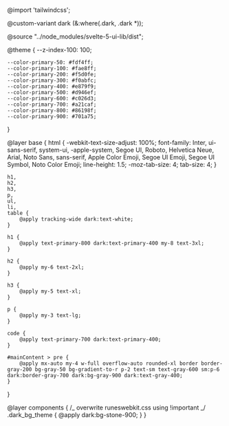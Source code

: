 @import 'tailwindcss';

@custom-variant dark (&:where(.dark, .dark \*));

@source "../node_modules/svelte-5-ui-lib/dist";

@theme {
--z-index-100: 100;

    --color-primary-50: #fdf4ff;
    --color-primary-100: #fae8ff;
    --color-primary-200: #f5d0fe;
    --color-primary-300: #f0abfc;
    --color-primary-400: #e879f9;
    --color-primary-500: #d946ef;
    --color-primary-600: #c026d3;
    --color-primary-700: #a21caf;
    --color-primary-800: #86198f;
    --color-primary-900: #701a75;

}

@layer base {
html {
-webkit-text-size-adjust: 100%;
font-family:
Inter,
ui-sans-serif,
system-ui,
-apple-system,
Segoe UI,
Roboto,
Helvetica Neue,
Arial,
Noto Sans,
sans-serif,
Apple Color Emoji,
Segoe UI Emoji,
Segoe UI Symbol,
Noto Color Emoji;
line-height: 1.5;
-moz-tab-size: 4;
tab-size: 4;
}

    h1,
    h2,
    h3,
    p,
    ul,
    li,
    table {
    	@apply tracking-wide dark:text-white;
    }

    h1 {
    	@apply text-primary-800 dark:text-primary-400 my-8 text-3xl;
    }

    h2 {
    	@apply my-6 text-2xl;
    }

    h3 {
    	@apply my-5 text-xl;
    }

    p {
    	@apply my-3 text-lg;
    }

    code {
    	@apply text-primary-700 dark:text-primary-400;
    }

    #mainContent > pre {
    	@apply mx-auto my-4 w-full overflow-auto rounded-xl border border-gray-200 bg-gray-50 bg-gradient-to-r p-2 text-sm text-gray-600 sm:p-6 dark:border-gray-700 dark:bg-gray-900 dark:text-gray-400;
    }

}

@layer components {
/_ overwrite runeswebkit.css using !important _/
.dark_bg_theme {
@apply dark:bg-stone-900;
}
}
